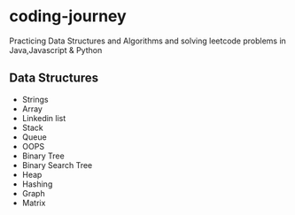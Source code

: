 # coding-journey
Practicing Data Structures and Algorithms and solving leetcode problems in Java,Javascript & Python

## Data Structures
- Strings
- Array
- Linkedin list
- Stack
- Queue
- OOPS
- Binary Tree
- Binary Search Tree
- Heap
- Hashing
- Graph
- Matrix

